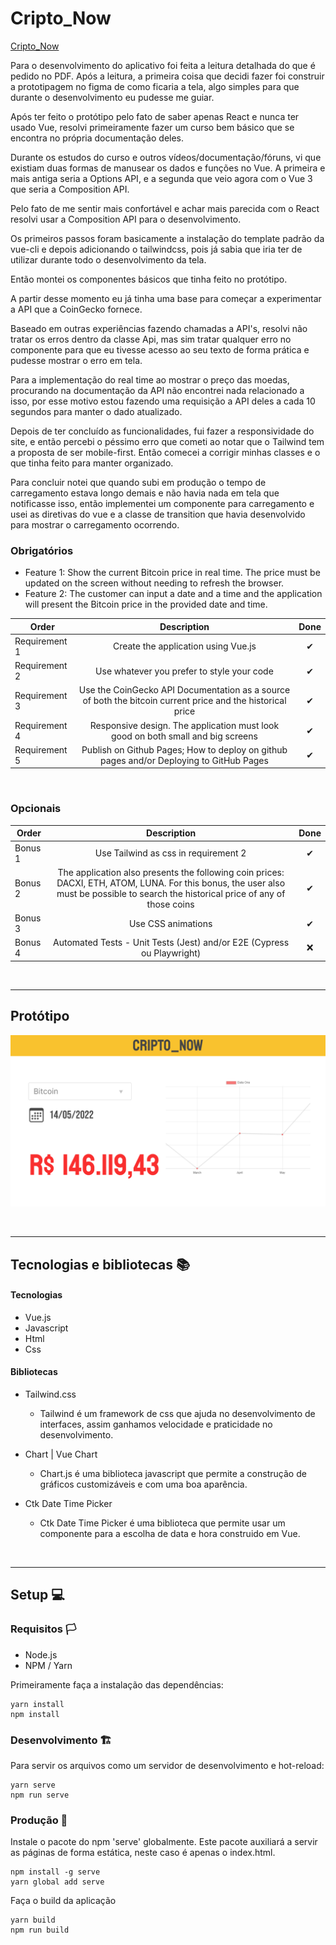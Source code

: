 # Cripto_Now

[Cripto_Now](https://kaio-matos.github.io/Finished-Frontend-Technical-Test/)

Para o desenvolvimento do aplicativo foi feita a leitura detalhada do que é pedido no PDF. Após a leitura, a primeira coisa que decidi fazer foi construir a prototipagem no figma de como ficaria a tela, algo simples para que durante o desenvolvimento eu pudesse me guiar.

Após ter feito o protótipo pelo fato de saber apenas React e nunca ter usado Vue, resolvi primeiramente fazer um curso bem básico que se encontra no própria documentação deles.

Durante os estudos do curso e outros vídeos/documentação/fóruns, vi que existiam duas formas de manusear os dados e funções no Vue. A primeira e mais antiga seria a Options API, e a segunda que veio agora com o Vue 3 que seria a Composition API.

Pelo fato de me sentir mais confortável e achar mais parecida com o React resolvi usar a Composition API para o desenvolvimento.

Os primeiros passos foram basicamente a instalação do template padrão da vue-cli e depois adicionando o tailwindcss, pois já sabia que iria ter de utilizar durante todo o desenvolvimento da tela.

Então montei os componentes básicos que tinha feito no protótipo.

A partir desse momento eu já tinha uma base para começar a experimentar a API que a CoinGecko fornece.

Baseado em outras experiências fazendo chamadas a API's, resolvi não tratar os erros dentro da classe Api, mas sim tratar qualquer erro no componente para que eu tivesse acesso ao seu texto de forma prática e pudesse mostrar o erro em tela.

Para a implementação do real time ao mostrar o preço das moedas, procurando na documentação da API não encontrei nada relacionado a isso, por esse motivo estou fazendo uma requisição a API deles a cada 10 segundos para manter o dado atualizado.

Depois de ter concluído as funcionalidades, fui fazer a responsividade do site, e então percebi o péssimo erro que cometi ao notar que o Tailwind tem a proposta de ser mobile-first. Então comecei a corrigir minhas classes e o que tinha feito para manter organizado.

Para concluir notei que quando subi em produção o tempo de carregamento estava longo demais e não havia nada em tela que notificasse isso, então implementei um componente para carregamento e usei as diretivas do vue e a classe de transition que havia desenvolvido para mostrar o carregamento ocorrendo.

### Obrigatórios

- Feature 1: Show the current Bitcoin price in real time. The price must be updated on the
screen without needing to refresh the browser.
- Feature 2: The customer can input a date and a time and the application will present the Bitcoin price in the provided date and time.



| Order         | Description                                                                                                | Done |
| ------------- |:----------------------------------------------------------------------------------------------------------:|:----:|
| Requirement 1 | Create the application using Vue.js                                                                        | ✔   |
| Requirement 2 | Use whatever you prefer to style your code                                                                 | ✔   |
| Requirement 3 | Use the CoinGecko API Documentation as a source of both the bitcoin current price and the historical price | ✔   |
| Requirement 4 | Responsive design. The application must look good on both small and big screens                            | ✔   |
| Requirement 5 | Publish on Github Pages; How to deploy on github pages and/or Deploying to GitHub Pages                    | ✔   |

<br>

### Opcionais
| Order   | Description                                                                                                | Done |
| ------- |:----------------------------------------------------------------------------------------------------------:|:----:|
| Bonus 1 | Use Tailwind as css in requirement 2                                                                       | ✔   |
| Bonus 2 | The application also presents the following coin prices: DACXI, ETH, ATOM, LUNA. For this bonus, the user also must be possible to search the historical price of any of those coins                                    | ✔   |
| Bonus 3 | Use CSS animations                                                                                         | ✔   |
| Bonus 4 | Automated Tests - Unit Tests (Jest) and/or E2E (Cypress ou Playwright)                                     | ❌  |

<br>
<hr>

## Protótipo

![image](README/state-0.png)

<br>
<hr>

## Tecnologias e bibliotecas 📚

#### Tecnologias 
- Vue.js
- Javascript
- Html
- Css

#### Bibliotecas
- Tailwind.css
	- Tailwind é um framework de css que ajuda no 		 desenvolvimento de interfaces, assim ganhamos velocidade e praticidade no desenvolvimento.

- Chart | Vue Chart
	- Chart.js é uma biblioteca javascript que permite a construção de gráficos customizáveis e com uma boa aparência.

- Ctk Date Time Picker
	- Ctk Date Time Picker é uma biblioteca que permite usar um componente para a escolha de data e hora construido em Vue.

<br>
<hr>

## Setup 💻

### Requisitos 🏳️

- Node.js
- NPM / Yarn


Primeiramente faça a instalação das dependências:

```
yarn install
npm install
```

### Desenvolvimento 🏗️

Para servir os arquivos como um servidor de desenvolvimento e hot-reload:

```
yarn serve
npm run serve
```

### Produção 🚀

Instale o pacote do npm 'serve' globalmente. Este pacote auxiliará a servir as páginas de forma estática, neste caso é apenas o index.html.

```
npm install -g serve
yarn global add serve
```

Faça o build da aplicação

```
yarn build
npm run build
```


